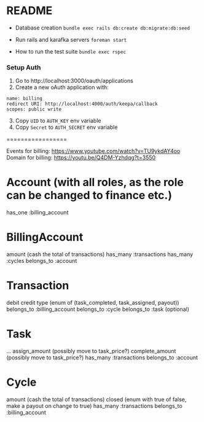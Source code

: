 # README

* Database creation
`bundle exec rails db:create db:migrate:db:seed`

* Run rails and karafka servers
`foreman start`

* How to run the test suite
`bundle exec rspec`

### Setup Auth
1. Go to http://localhost:3000/oauth/applications
2. Create a new oAuth application with:
```
name: billing
redirect URI: http://localhost:4000/auth/keepa/callback
scopes: public write
```
3. Copy `UID` to `AUTH_KEY` env variable
4. Copy `Secret` to `AUTH_SECRET` env variable

=================

Events for billing: https://www.youtube.com/watch?v=TU9ykdAY4oo
Domain for billing: https://youtu.be/Q4DM-Yzhdqg?t=3550

# Account (with all roles, as the role can be changed to finance etc.)
has_one :billing_account

# BillingAccount
amount (cash the total of transactions)
has_many :transactions
has_many :cycles
belongs_to :account

# Transaction
debit
credit
type (enum of (task_completed, task_assigned, payout))
belongs_to :billing_account
belongs_to :cycle
belongs_to :task (optional)

# Task
...
assign_amount (possibly move to task_price?)
complete_amount (possibly move to task_price?)
has_many :transactions
belongs_to :account

# Cycle
amount (cash the total of transactions)
closed (enum with true of false, make a payout on change to true)
has_many :transactions
belongs_to :billing_account

